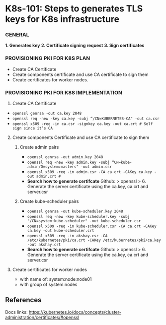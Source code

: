 # K8s-101: Steps to generates TLS keys for K8s infrastructure

### GENERAL
**1. Generates key**
**2. Certificate signing request**
**3. Sign certificates**

### PROVISIONING PKI FOR K8S PLAN
- Create CA Certificate
- Create components certificate and use CA certificate to sign them
- Create certificates for worker nodes.

### PROVISIONING PKI FOR K8S IMPLEMENTATION
1. Create CA Certificate
- `openssl genrsa -out ca.key 2048`
- `openssl req -new -key ca.key -subj “/CN=KUBERNETES-CA" -out ca.csr`
- `openssl x509 -req -in ca.csr -signkey ca.key -out ca.crt # Self sign since it’s CA`

2. Create components Certificate and use CA certificate to sign them
    1. Create admin pairs
        - `openssl genrsa -out admin.key 2048`
        - `openssl req -new -key admin.key -subj “CN=kube-admin/O=system:masters" -out admin.csr`
        - `openssl x509 -req -in admin.csr -CA ca.crt -CAKey ca.key -out admin.crt #`
        - **Search how to generate certifcate** Github: > openssl > 6. Generate the server certificate using the ca.key, ca.crt and server.csr

    2. Create kube-scheduler pairs
        - `openssl genrsa -out kube-scheduler.key 2048`
        - `openssl req -new -key kube-scheduler.key -subj "/CN=system:kube-scheduler" -out kube-scheduler.csr`
        - `openssl x509 -req -in kube-scheduler.csr -CA ca.crt -CAKey ca.key -out kube-scheduler.crt`
        - `openssl x509 -req -in akshay.csr -CA /etc/kubernetes/pki/ca.crt -CAKey /etc/kubernetes/pki/ca.key -out akshay.crt`
        - **Search how to generate certifcate** Github: > openssl > 6. Generate the server certificate using the ca.key, ca.crt and server.csr

3. Create certificates for worker nodes
    - with name of: system:node:node01
    - with group of system:nodes


References
--- 
Docs links:
https://kubernetes.io/docs/concepts/cluster-administration/certificates/#openssl
